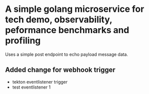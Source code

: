 # A simple golang microservice for tech demo, observability, peformance benchmarks and profiling

Uses a simple post endpoint to echo payload message data.

## Added change for webhook trigger
- tekton eventlistener trigger
- test eventlistener 1
